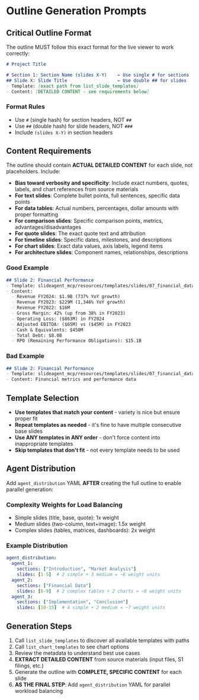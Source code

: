 # Outline Generation Prompts

## Critical Outline Format

The outline MUST follow this exact format for the live viewer to work correctly:

```markdown
# Project Title

# Section 1: Section Name (slides X-Y)    ← Use single # for sections
## Slide X: Slide Title                   ← Use double ## for slides
- Template: [exact path from list_slide_templates]
- Content: [DETAILED CONTENT - see requirements below]
```

### Format Rules
- Use `#` (single hash) for section headers, NOT `##` 
- Use `##` (double hash) for slide headers, NOT `###`
- Include `(slides X-Y)` in section headers

## Content Requirements

The outline should contain **ACTUAL DETAILED CONTENT** for each slide, not placeholders. Include:

- **Bias toward verbosity and specificity**: Include exact numbers, quotes, labels, and chart references from source materials
- **For text slides**: Complete bullet points, full sentences, specific data points
- **For data tables**: Actual numbers, percentages, dollar amounts with proper formatting
- **For comparison slides**: Specific comparison points, metrics, advantages/disadvantages
- **For quote slides**: The exact quote text and attribution
- **For timeline slides**: Specific dates, milestones, and descriptions
- **For chart slides**: Exact data values, axis labels, legend items
- **For architecture slides**: Component names, relationships, descriptions

### Good Example
```markdown
## Slide 2: Financial Performance
- Template: slideagent_mcp/resources/templates/slides/07_financial_data_table.html
- Content:
  - Revenue FY2024: $1.9B (737% YoY growth)
  - Revenue FY2023: $229M (1,346% YoY growth)  
  - Revenue FY2022: $16M
  - Gross Margin: 42% (up from 38% in FY2023)
  - Operating Loss: ($863M) in FY2024
  - Adjusted EBITDA: ($65M) vs ($45M) in FY2023
  - Cash & Equivalents: $450M
  - Total Debt: $8.0B
  - RPO (Remaining Performance Obligations): $15.1B
```

### Bad Example
```markdown
## Slide 2: Financial Performance
- Template: slideagent_mcp/resources/templates/slides/07_financial_data_table.html
- Content: Financial metrics and performance data
```

## Template Selection

- **Use templates that match your content** - variety is nice but ensure proper fit
- **Repeat templates as needed** - it's fine to have multiple consecutive base slides
- **Use ANY templates in ANY order** - don't force content into inappropriate templates
- **Skip templates that don't fit** - not every template needs to be used

## Agent Distribution

Add `agent_distribution` YAML **AFTER** creating the full outline to enable parallel generation:

### Complexity Weights for Load Balancing
- Simple slides (title, base, quote): 1x weight
- Medium slides (two-column, text+image): 1.5x weight  
- Complex slides (tables, matrices, dashboards): 2x weight

### Example Distribution
```yaml
agent_distribution:
  agent_1:
    sections: ["Introduction", "Market Analysis"]
    slides: [1-5]  # 2 simple + 3 medium = ~6 weight units
  agent_2:
    sections: ["Financial Data"]
    slides: [6-9]  # 2 complex tables + 2 charts = ~8 weight units
  agent_3:
    sections: ["Implementation", "Conclusion"]
    slides: [10-15]  # 4 simple + 2 medium = ~7 weight units
```

## Generation Steps

1. Call `list_slide_templates` to discover all available templates with paths
2. Call `list_chart_templates` to see chart options
3. Review the metadata to understand best use cases
4. **EXTRACT DETAILED CONTENT** from source materials (input files, S1 filings, etc.)
5. Generate the outline with **COMPLETE, SPECIFIC CONTENT** for each slide
6. **AS THE FINAL STEP**: Add `agent_distribution` YAML for parallel workload balancing